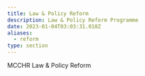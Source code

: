 ```yaml
---
title: Law & Policy Reform
description: Law & Policy Reform Programme
date: 2023-01-04T03:03:31.018Z
aliases:
  - reform
type: section
---
```

M﻿CCHR Law & Policy Reform